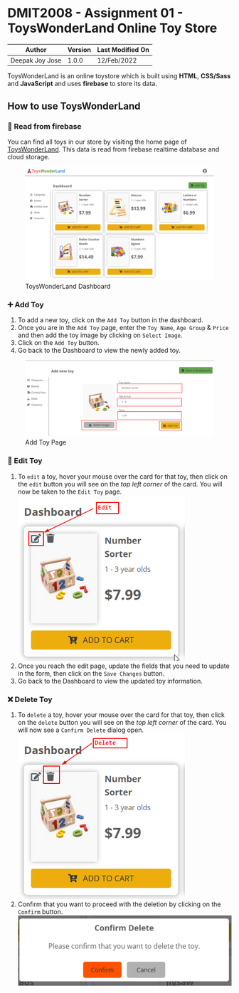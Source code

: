 # DMIT2008 - Assignment 01 - ToysWonderLand Online Toy Store

| Author          | Version | Last Modified On |
| --------------- | ------- | ---------------- |
| Deepak Joy Jose | 1.0.0   | 12/Feb/2022      |

ToysWonderLand is an online toystore which is built using **HTML**, **CSS/Sass** and **JavaScript** and uses **firebase** to store its data.

## How to use ToysWonderLand

### 📖 Read from firebase

You can find all toys in our store by visiting the home page of [ToysWonderLand](https://toyswonderland.netlify.app/). This data is read from firebase realtime database and cloud storage.

<figure>
  <img src="markdown/images/Dashboard.png" alt="ToysWonderLand Dashboard">
  <figcaption>ToysWonderLand Dashboard</figcaption>
</figure>

### ➕ Add Toy

1. To add a new toy, click on the `Add Toy` button in the dashboard.
2. Once you are in the `Add Toy` page, enter the `Toy Name`, `Age Group` & `Price` and then add the toy image by clicking on `Select Image`.
3. Click on the `Add Toy` button.
4. Go back to the Dashboard to view the newly added toy.

<figure>
  <img src="markdown/images/Add%20Toy.png" alt="Add Toy Page">
  <figcaption>Add Toy Page</figcaption>
</figure>

### 📝 Edit Toy

1. To `edit` a toy, hover your mouse over the card for that toy, then click on the `edit` button you will see on the _top left corner_ of the card. You will now be taken to the `Edit Toy` page.
   ![](markdown/images/EditButton.png)
2. Once you reach the edit page, update the fields that you need to update in the form, then click on the `Save Changes` button.
3. Go back to the Dashboard to view the updated toy information.

### ❌ Delete Toy

1. To `delete` a toy, hover your mouse over the card for that toy, then click on the `delete` button you will see on the _top left corner_ of the card. You will now see a `Confirm Delete` dialog open.
   ![](markdown/images/DeleteButton.png)
2. Confirm that you want to proceed with the deletion by clicking on the `Confirm` button.
   ![](markdown/images/DeleteConfirm.png)
